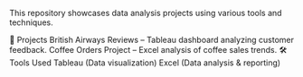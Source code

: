 This repository showcases data analysis projects using various tools and techniques.

📌 Projects
British Airways Reviews – Tableau dashboard analyzing customer feedback.
Coffee Orders Project – Excel analysis of coffee sales trends.
🛠️ Tools Used
Tableau (Data visualization)
Excel (Data analysis & reporting)
